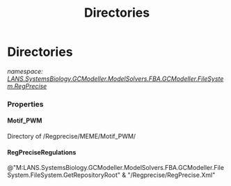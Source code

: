 ﻿---
title: Directories
---

# Directories
_namespace: [LANS.SystemsBiology.GCModeller.ModelSolvers.FBA.GCModeller.FileSystem.RegPrecise](N-LANS.SystemsBiology.GCModeller.ModelSolvers.FBA.GCModeller.FileSystem.RegPrecise.html)_





### Properties

#### Motif_PWM
Directory of /Regprecise/MEME/Motif_PWM/
#### RegPreciseRegulations
@"M:LANS.SystemsBiology.GCModeller.ModelSolvers.FBA.GCModeller.FileSystem.FileSystem.GetRepositoryRoot" & "/Regprecise/RegPrecise.Xml"

